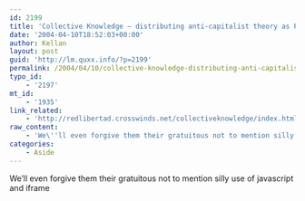 ```yaml
---
id: 2199
title: 'Collective Knowledge – distributing anti-capitalist theory as PDFs</a> (<a href="http://anarchogeek.com">via'
date: '2004-04-10T18:52:03+00:00'
author: Kellan
layout: post
guid: 'http://lm.quxx.info/?p=2199'
permalink: /2004/04/10/collective-knowledge-distributing-anti-capitalist-theory-as-pdfs-via/
typo_id:
    - '2197'
mt_id:
    - '1935'
link_related:
    - 'http://redlibertad.crosswinds.net/collectiveknowledge/index.html'
raw_content:
    - 'We\''ll even forgive them their gratuitous not to mention silly use of javascript and iframe'
categories:
    - Aside
---
```


We’ll even forgive them their gratuitous not to mention silly use of javascript and iframe